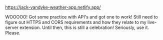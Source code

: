 https://jack-vandyke-weather-app.netlify.app/

WOOOOO! Got some practice with API's and got one to work! Still need to figure out HTTPS and CORS requirements and how they relate to my live-server extension. Until then, this is still a celebration! Seriously, use it. Please.
